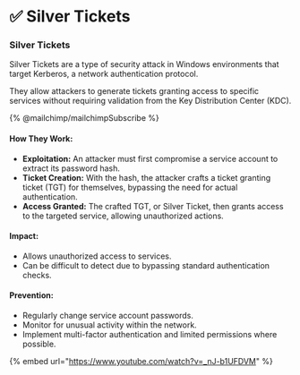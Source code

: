 # ✅ Silver Tickets

### Silver Tickets

Silver Tickets are a type of security attack in Windows environments that target Kerberos, a network authentication protocol.&#x20;

They allow attackers to generate tickets granting access to specific services without requiring validation from the Key Distribution Center (KDC).



{% @mailchimp/mailchimpSubscribe %}

#### How They Work:

* **Exploitation:** An attacker must first compromise a service account to extract its password hash.
* **Ticket Creation:** With the hash, the attacker crafts a ticket granting ticket (TGT) for themselves, bypassing the need for actual authentication.
* **Access Granted:** The crafted TGT, or Silver Ticket, then grants access to the targeted service, allowing unauthorized actions.

#### Impact:

* Allows unauthorized access to services.
* Can be difficult to detect due to bypassing standard authentication checks.

#### Prevention:

* Regularly change service account passwords.
* Monitor for unusual activity within the network.
* Implement multi-factor authentication and limited permissions where possible.

{% embed url="https://www.youtube.com/watch?v=_nJ-b1UFDVM" %}
